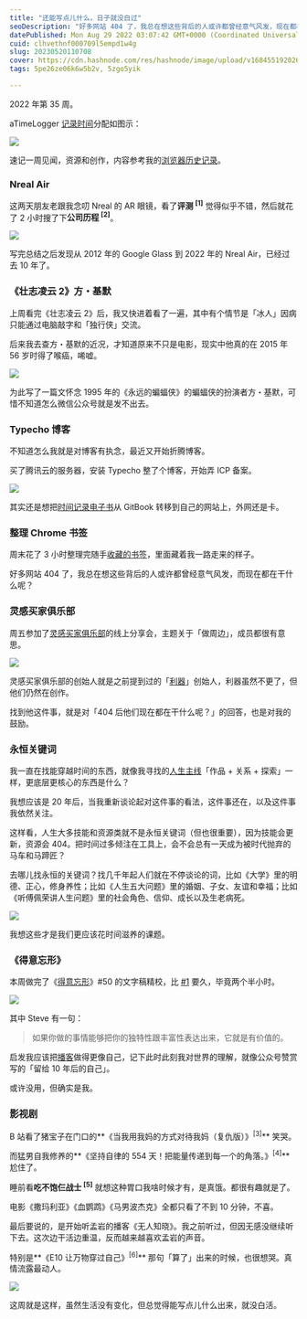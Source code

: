 ```yaml
---
title: "还能写点儿什么，日子就没白过"
seoDescription: "好多网站 404 了，我总在想这些背后的人或许都曾经意气风发，现在都在干什么呢？"
datePublished: Mon Aug 29 2022 03:07:42 GMT+0000 (Coordinated Universal Time)
cuid: clhvethnf000709l5empd1w4g
slug: 20230520110708
cover: https://cdn.hashnode.com/res/hashnode/image/upload/v1684551920262/8b6d3eb3-63d2-4869-a241-d1bc4fd70870.jpeg
tags: 5pe26ze06k6w5b2v, 5zgo5yik

---
```


2022 年第 35 周。

aTimeLogger [记录时间](http://mp.weixin.qq.com/s?__biz=MzI3MzU5MDA1OQ==&mid=2247485032&idx=1&sn=acb21dab9e80298f57f65f3a9ea3a1c7&chksm=eb21b42cdc563d3a565d6c98ad7010303e68799b4f29c829a6c1fd89ff190878ddb44f22a899&scene=21#wechat_redirect)分配如图示：

![](https://cdn.hashnode.com/res/hashnode/image/upload/v1684551928998/270749eb-0613-4ec1-9320-b1fc60547a2b.jpeg)

速记一周见闻，资源和创作，内容参考我的[浏览器历史记录](http://mp.weixin.qq.com/s?__biz=MzI3MzU5MDA1OQ==&mid=2247484675&idx=1&sn=5da93eba9aefd0c6a41f9267d1a61706&chksm=eb21b747dc563e515682df6ad9e8cfa487c5bc98324681abb54145e55273e09e1bdbdd87be36&scene=21#wechat_redirect)。

### **Nreal Air**

这两天朋友老跟我念叨 Nreal 的 AR 眼镜，看了**评测 <sup> [1]</sup>** 觉得似乎不错，然后就花了 2 小时搜了下**公司历程 <sup> [2]</sup>**。

![](https://cdn.hashnode.com/res/hashnode/image/upload/v1684551937175/d697fc56-062d-4fc3-8913-7cd8f963e958.png)

写完总结之后发现从 2012 年的 Google Glass 到 2022 年的 Nreal Air，已经过去 10 年了。

### **《壮志凌云 2》方・基默**

上周看完《壮志凌云 2》后，我又快进着看了一遍，其中有个情节是「冰人」因病只能通过电脑敲字和「独行侠」交流。

后来我去查方・基默的近况，才知道原来不只是电影，现实中他真的在 2015 年 56 岁时得了喉癌，唏嘘。

![](https://cdn.hashnode.com/res/hashnode/image/upload/v1684551941236/cd965b0e-83c0-480e-baab-b343a41b7d4a.png)

为此写了一篇文怀念 1995 年的《永远的蝙蝠侠》的蝙蝠侠的扮演者方・基默，可惜不知道怎么微信公众号就是发不出去。

### **Typecho 博客**

不知道怎么我就是对博客有执念，最近又开始折腾博客。

买了腾讯云的服务器，安装 Typecho 整了个博客，开始弄 ICP 备案。

![](https://cdn.hashnode.com/res/hashnode/image/upload/v1684551970694/c3e8fec9-7589-4248-9575-2dfde0558273.png)

其实还是想把[时间记录电子书](http://mp.weixin.qq.com/s?__biz=MzI3MzU5MDA1OQ==&mid=2247486088&idx=1&sn=55085dd2c5af757a7db413c7d047e55a&chksm=eb21b8ccdc5631daa524b4d30cf0b684ff45ec9a85febdd1b28363bd438cf034779cea2d63fe&scene=21#wechat_redirect)从 GitBook 转移到自己的网站上，外网还是卡。

### **整理 Chrome 书签**

周末花了 3 小时整理完随手[收藏的书签](http://mp.weixin.qq.com/s?__biz=MzI3MzU5MDA1OQ==&mid=2247486802&idx=1&sn=746dbd26ac70f4e419bc76b789cdfab9&chksm=eb21bf16dc563600375b61cd1239033f352b3c3bc4e4d975de53e23581a2cd7aad9c38069feb&scene=21#wechat_redirect)，里面藏着我一路走来的样子。

好多网站 404 了，我总在想这些背后的人或许都曾经意气风发，而现在都在干什么呢？

### **灵感买家俱乐部**

周五参加了[灵感买家俱乐部](https://mp.weixin.qq.com/mp/appmsgalbum?__biz=MzUzODE0OTAyNw==&action=getalbum&album_id=2228726584188928000&scene=173&from_msgid=2247484542&from_itemidx=1&count=3&nolastread=1#wechat_redirect)的线上分享会，主题关于「做周边」，成员都很有意思。

![](https://cdn.hashnode.com/res/hashnode/image/upload/v1684551982991/103bb7e8-cb3a-4c38-be91-7e2077493117.png)

灵感买家俱乐部的创始人就是之前提到过的「[利器](https://mp.weixin.qq.com/s?__biz=MzA3NTgzNzU2NQ==&mid=2653412992&idx=1&sn=e237b1aae22861a4d46ed6d38ad32954&scene=21#wechat_redirect)」创始人，利器虽然不更了，但他们仍然在创作。

找到他这件事，就是对「404 后他们现在都在干什么呢？」的回答，也是对我的鼓励。

### **永恒关键词**

我一直在找能穿越时间的东西，就像我寻找的[人生主线](http://mp.weixin.qq.com/s?__biz=MzI3MzU5MDA1OQ==&mid=2247486635&idx=1&sn=c71b5f4c5560ccbfad2a7ec700dd5b21&chksm=eb21beefdc5637f98c285fbd5f1246dffea7c752784a3775648186fc2c38ade39af67f225b6b&scene=21#wechat_redirect)「作品 + 关系 + 探索」一样，更底层更核心的东西是什么？

我想应该是 20 年后，当我重新谈论起对这件事的看法，这件事还在，以及这件事我依然关注。

这样看，人生大多技能和资源类就不是永恒关键词（但也很重要），因为技能会更新，资源会 404。把时间过多倾注在工具上，会不会总有一天成为被时代抛弃的马车和马蹄匠？

去哪儿找永恒的关键词？找几千年起人们就在不停谈论的词，比如《大学》里的明德、正心，修身养性；比如《人生五大问题》里的婚姻、子女、友谊和幸福；比如《听傅佩荣讲人生问题》里的社会角色、信仰、成长以及生老病死。

![](https://cdn.hashnode.com/res/hashnode/image/upload/v1684551988363/04941ec9-019b-46e1-bb07-de75ee619563.png)

我想这些才是我们更应该花时间滋养的课题。

### **《得意忘形》**

本周做完了《[得意忘形](http://mp.weixin.qq.com/s?__biz=MzI3MzU5MDA1OQ==&mid=2247486725&idx=1&sn=2ce0548d6b1e31883d09ec8c579a340e&chksm=eb21bf41dc56365775cbcce3085d38830817950b5217ec08786f25c9a4c6ecb631dbae6068c9&scene=21#wechat_redirect)》#50 的文字稿精校，比 [#1](http://mp.weixin.qq.com/s?__biz=MzI3MzU5MDA1OQ==&mid=2247486776&idx=1&sn=b0b2a0dabe6dc7ccc7ee0df494e8fdda&chksm=eb21bf7cdc56366a961910e60ee4e8e816a039dc51a7541d41b059c51c92a4e7876d46e51d81&scene=21#wechat_redirect) 要久，毕竟两个半小时。

![](https://cdn.hashnode.com/res/hashnode/image/upload/v1684551992032/bfe3a1e5-0b87-40d2-8a7e-543e98d2898e.png)

其中 Steve 有一句：

> 如果你做的事情能够把你的独特性跟丰富性表达出来，它就是有价值的。

启发我应该把[播客](http://mp.weixin.qq.com/s?__biz=MzI3MzU5MDA1OQ==&mid=2247486776&idx=1&sn=b0b2a0dabe6dc7ccc7ee0df494e8fdda&chksm=eb21bf7cdc56366a961910e60ee4e8e816a039dc51a7541d41b059c51c92a4e7876d46e51d81&scene=21#wechat_redirect)做得更像自己，记下此时此刻我对世界的理解，就像公众号赞赏写的「留给 10 年后的自己」。

或许没用，但确实是我。

### **影视剧**

B 站看了猪宝子在门口的**《当我用我妈的方式对待我妈（复仇版）》<sup>[3]</sup>** 笑哭。

而猛男自我修养的**《坚持自律的 554 天！把能量传递到每一个的角落。》<sup>[4]</sup>** 尬住了。

睡前看**吃不饱仨战士 <sup> [5]</sup>** 就想这种胃口我啥时候才有，是真饿。都很有趣就是了。

电影《撒玛利亚》《血鹦鹉》《马男波杰克》全都只看了不到 10 分钟，不喜。

最后要说的，是开始听孟岩的播客《无人知晓》。我之前听过，但因无感没继续听下去。这次边干活边重温，反而越来越喜欢孟岩的声音。

特别是**《E10 让万物穿过自己》<sup>[6]</sup>** 那句「算了」出来的时候，也很想哭。真情流露最动人。

![](https://cdn.hashnode.com/res/hashnode/image/upload/v1684552004672/1aa702c6-3533-4b10-9f15-467493330500.png)

这周就是这样，虽然生活没有变化，但总觉得能写点儿什么出来，就没白活。